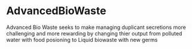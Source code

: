 # AdvancedBioWaste
Advanced Bio Waste seeks to make managing duplicant secretions more challenging and more rewarding 
by changing thier output from polluted water with food posioning to Liquid biowaste with new germs
